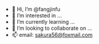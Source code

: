 - 👋 Hi, I’m @fangjinfu
- 👀 I’m interested in ...
- 🌱 I’m currently learning ...
- 💞️ I’m looking to collaborate on ...
- 📫 email: sakura56@foxmail.com

<!---
fangjinfu/fangjinfu is a ✨ special ✨ repository because its `README.md` (this file) appears on your GitHub profile.
You can click the Preview link to take a look at your changes.
--->
